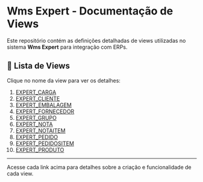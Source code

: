 # Wms Expert - Documentação de Views

Este repositório contém as definições detalhadas de views utilizadas no sistema **Wms Expert** para integração com ERPs.  

## 📄 Lista de Views

Clique no nome da view para ver os detalhes:

1. [EXPERT_CARGA](views/EXPERT_CARGA.md)  
2. [EXPERT_CLIENTE](views/EXPERT_CLIENTE.md)  
3. [EXPERT_EMBALAGEM](views/EXPERT_EMBALAGEM.md)  
4. [EXPERT_FORNECEDOR](views/EXPERT_FORNECEDOR.md)  
5. [EXPERT_GRUPO](views/EXPERT_GRUPO.md)  
6. [EXPERT_NOTA](views/EXPERT_NOTA.md)  
7. [EXPERT_NOTAITEM](views/EXPERT_NOTAITEM.md)  
8. [EXPERT_PEDIDO](views/EXPERT_PEDIDO.md)  
9. [EXPERT_PEDIDOSITEM](views/EXPERT_PEDIDOSITEM.md)  
10. [EXPERT_PRODUTO](views/EXPERT_PRODUTO.md)  

---

Acesse cada link acima para detalhes sobre a criação e funcionalidade de cada view.

